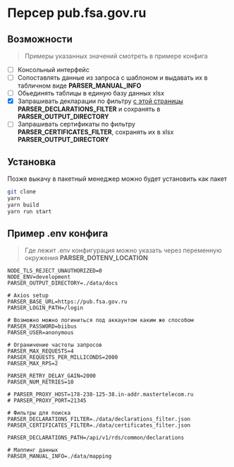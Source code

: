 # Персер pub.fsa.gov.ru

## Возможности

> Примеры указанных значений смотреть в примере конфига

- [ ] Консольный интерфейс
- [ ] Сопоставлять данные из запроса с шаблоном и выдавать их в табличном виде **PARSER_MANUAL_INFO**
- [ ] Обьединять таблицы в единую базу данных xlsx
- [x] Запрашивать декларации по фильтру [с этой страницы](https://pub.fsa.gov.ru/api/v1/rds/common/declarations/get) **PARSER_DECLARATIONS_FILTER** и сохранять в **PARSER_OUTPUT_DIRECTORY**
- [ ] Запрашивать сертификаты по фильтру **PARSER_CERTIFICATES_FILTER**, сохранять их в xlsx **PARSER_OUTPUT_DIRECTORY**

## Установка
Позже выкачу в пакетный менеджер можно будет установить как пакет
```bash
git clone 
yarn
yarn build
yarn run start
```

## Пример .env конфига

> Где лежит .env конфигурация можно указать через переменную окружения **PARSER_DOTENV_LOCATION**


```
NODE_TLS_REJECT_UNAUTHORIZED=0
NODE_ENV=development
PARSER_OUTPUT_DIRECTORY=./data/docs

# Axios setup
PARSER_BASE_URL=https://pub.fsa.gov.ru
PARSER_LOGIN_PATH=/login

# Возможно можно логиниться под аккаунтом каким же способом
PARSER_PASSWORD=biibus
PARSER_USER=anonymous

# Ограничение частоты запросов
PARSER_MAX_REQUESTS=4
PARSER_REQUESTS_PER_MILLICONDS=2000
PARSER_MAX_RPS=2

PARSER_RETRY_DELAY_GAIN=2000
PARSER_NUM_RETRIES=10

# PARSER_PROXY_HOST=178-238-125-38.in-addr.mastertelecom.ru
# PARSER_PROXY_PORT=21345

# Фильтры для поиска
PARSER_DECLARATIONS_FILTER=./data/declarations_filter.json
PARSER_CERTIFICATES_FILTER=./data/certificates_filter.json

PARSER_DECLARATIONS_PATH=/api/v1/rds/common/declarations

# Маппинг данных
PARSER_MANUAL_INFO=./data/mapping
```